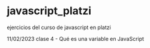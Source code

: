 # javascript_platzi
ejercicios del curso de javascript en platzi

11/02/2023
    clase 4 - Qué es una variable en JavaScript
